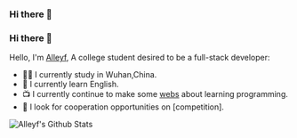 ### Hi there 👋

<!--
**Alleyf/Alleyf** is a ✨ _special_ ✨ repository because its `README.md` (this file) appears on your GitHub profile.

Here are some ideas to get you started:

- 🔭 I’m currently working on ...
- 🌱 I’m currently learning ...
- 👯 I’m looking to collaborate on ...
- 🤔 I’m looking for help with ...
- 💬 Ask me about ...
- 📫 How to reach me: ...
- 😄 Pronouns: ...
- ⚡ Fun fact: ...
-->



### Hi there 👋

Hello, I'm [Alleyf](https://fcsy.fit), A college student desired to be a full-stack developer:

- 👨‍💼 I currently study in Wuhan,China.
- 🏴󠁧󠁢󠁥󠁮󠁧󠁿 I currently learn English.
- 📺 I currently continue to make some [webs](https://alleyf.github.io/) about learning programming. 
- 👯 I look for cooperation opportunities on [competition].
<!--
- 👯 I’m looking to collaborate on ...
- 🤔 I’m looking for help with ...
- 💬 Ask me about ...
- 📫 How to reach me: ...
- 😄 Pronouns: ...
- ⚡ Fun fact: ...
-->
![Alleyf's Github Stats](https://github-readme-stats.vercel.app/api?username=Alleyf&show_icons=true&title_color=fff&icon_color=79ff97&text_color=9f9f9f&bg_color=151515)
